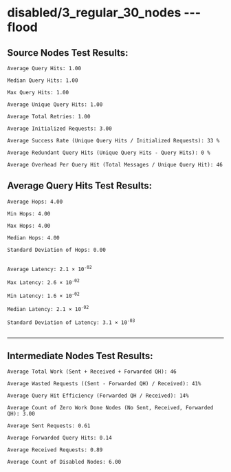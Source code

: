 # disabled/3_regular_30_nodes --- flood
## Source Nodes Test Results:
	Average Query Hits: 1.00

	Median Query Hits: 1.00

	Max Query Hits: 1.00

	Average Unique Query Hits: 1.00

	Average Total Retries: 1.00

	Average Initialized Requests: 3.00

	Average Success Rate (Unique Query Hits / Initialized Requests): 33 %

	Average Redundant Query Hits (Unique Query Hits - Query Hits): 0 %

	Average Overhead Per Query Hit (Total Messages / Unique Query Hit): 46



## Average Query Hits Test Results:
<pre><code>Average Hops: 4.00

Min Hops: 4.00

Max Hops: 4.00

Median Hops: 4.00

Standard Deviation of Hops: 0.00


Average Latency: 2.1 × 10<sup>-02</sup>

Max Latency: 2.6 × 10<sup>-02</sup>

Min Latency: 1.6 × 10<sup>-02</sup>

Median Latency: 2.1 × 10<sup>-02</sup>

Standard Deviation of Latency: 3.1 × 10<sup>-03</sup>

</code></pre>

---------------------------------------------
## Intermediate Nodes Test Results:

	Average Total Work (Sent + Received + Forwarded QH): 46

	Average Wasted Requests ((Sent - Forwarded QH) / Received): 41%

	Average Query Hit Efficiency (Forwarded QH / Received): 14%

	Average Count of Zero Work Done Nodes (No Sent, Received, Forwarded QH): 3.00

	Average Sent Requests: 0.61

	Average Forwarded Query Hits: 0.14

	Average Received Requests: 0.89

	Average Count of Disabled Nodes: 6.00

